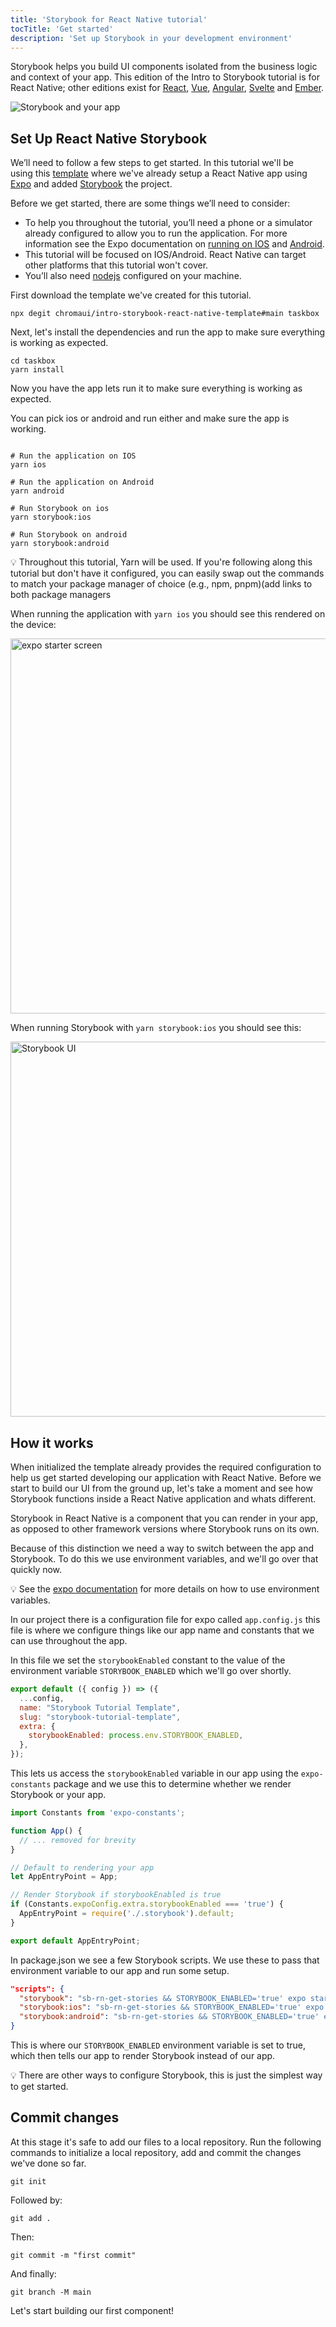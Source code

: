 ```yaml
---
title: 'Storybook for React Native tutorial'
tocTitle: 'Get started'
description: 'Set up Storybook in your development environment'
---
```


Storybook helps you build UI components isolated from the business logic and context of your app. This edition of the Intro to Storybook tutorial is for React Native; other editions exist for [React](https://storybook.js.org/tutorials/intro-to-storybook/react/en/get-started/), [Vue](https://storybook.js.org/tutorials/intro-to-storybook/vue/en/get-started), [Angular](https://storybook.js.org/tutorials/intro-to-storybook/angular/en/get-started), [Svelte](https://storybook.js.org/tutorials/intro-to-storybook/svelte/en/get-started) and [Ember](https://storybook.js.org/tutorials/intro-to-storybook/ember/en/get-started).

![Storybook and your app](/intro-to-storybook/storybook-relationship.jpg)

## Set Up React Native Storybook

We’ll need to follow a few steps to get started. In this tutorial we'll be using this [template](https://github.com/chromaui/intro-storybook-react-native-template) where we've already setup a React Native app using [Expo](https://expo.io/tools) and added [Storybook](https://storybook.js.org/) the project.

Before we get started, there are some things we’ll need to consider:

- To help you throughout the tutorial, you’ll need a phone or a simulator already configured to allow you to run the application. For more information see the Expo documentation on [running on IOS](https://docs.expo.dev/workflow/ios-simulator/) and [Android](https://docs.expo.dev/workflow/android-studio-emulator/).
- This tutorial will be focused on IOS/Android. React Native can target other platforms that this tutorial won't cover.
- You’ll also need [nodejs](https://nodejs.org/en/download/) configured on your machine.

First download the template we've created for this tutorial.

```shell
npx degit chromaui/intro-storybook-react-native-template#main taskbox
```

Next, let's install the dependencies and run the app to make sure everything is working as expected.

```shell
cd taskbox
yarn install
```

Now you have the app lets run it to make sure everything is working as expected.

You can pick ios or android and run either and make sure the app is working.

```shell:clipboard=false

# Run the application on IOS
yarn ios

# Run the application on Android
yarn android

# Run Storybook on ios
yarn storybook:ios

# Run Storybook on android
yarn storybook:android
```

<div class="aside">
💡 Throughout this tutorial, Yarn will be used. If you're following along this tutorial but don't have it configured, you can easily swap out the commands to match your package manager of choice (e.g., npm, pnpm)(add links to both package managers
</div>

When running the application with `yarn ios` you should see this rendered on the device:

<img src="/intro-to-storybook/react-native-expo-getting-started.png" alt="expo starter screen" height="600">

When running Storybook with `yarn storybook:ios` you should see this:

<img src="/intro-to-storybook/react-native-hello-world.png" alt="Storybook UI" height="600">

## How it works

When initialized the template already provides the required configuration to help us get started developing our application with React Native. Before we start to build our UI from the ground up, let's take a moment and see how Storybook functions inside a React Native application and whats different.

Storybook in React Native is a component that you can render in your app, as opposed to other framework versions where Storybook runs on its own.

Because of this distinction we need a way to switch between the app and Storybook. To do this we use environment variables, and we'll go over that quickly now.

<div class="aside">
💡 See the <a href="https://docs.expo.dev/guides/environment-variables/">expo documentation</a> for more details on how to use environment variables.
</div>

In our project there is a configuration file for expo called `app.config.js` this file is where we configure things like our app name and constants that we can use throughout the app.

In this file we set the `storybookEnabled` constant to the value of the environment variable `STORYBOOK_ENABLED` which we'll go over shortly.

```js:title=app.config.js
export default ({ config }) => ({
  ...config,
  name: "Storybook Tutorial Template",
  slug: "storybook-tutorial-template",
  extra: {
    storybookEnabled: process.env.STORYBOOK_ENABLED,
  },
});
```

This lets us access the `storybookEnabled` variable in our app using the `expo-constants` package and we use this to determine whether we render Storybook or your app.

```jsx:title=App.js
import Constants from 'expo-constants';

function App() {
  // ... removed for brevity
}

// Default to rendering your app
let AppEntryPoint = App;

// Render Storybook if storybookEnabled is true
if (Constants.expoConfig.extra.storybookEnabled === 'true') {
  AppEntryPoint = require('./.storybook').default;
}

export default AppEntryPoint;
```

In package.json we see a few Storybook scripts. We use these to pass that environment variable to our app and run some setup.

```json:title=package.json
"scripts": {
  "storybook": "sb-rn-get-stories && STORYBOOK_ENABLED='true' expo start",
  "storybook:ios": "sb-rn-get-stories && STORYBOOK_ENABLED='true' expo ios",
  "storybook:android": "sb-rn-get-stories && STORYBOOK_ENABLED='true' expo android"
}
```

This is where our `STORYBOOK_ENABLED` environment variable is set to true, which then tells our app to render Storybook instead of our app.

<div class="aside">
💡 There are other ways to configure Storybook, this is just the simplest way to get started.
</div>

## Commit changes

At this stage it's safe to add our files to a local repository. Run the following commands to initialize a local repository, add and commit the changes we've done so far.

```shell
git init
```

Followed by:

```shell
git add .
```

Then:

```shell
git commit -m "first commit"
```

And finally:

```shell
git branch -M main
```

Let's start building our first component!

